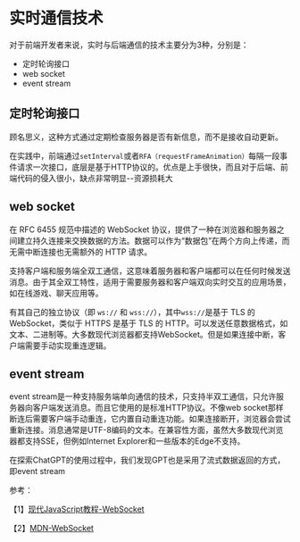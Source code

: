 # 实时通信技术

对于前端开发者来说，实时与后端通信的技术主要分为3种，分别是：

- 定时轮询接口
- web socket
- event stream

## 定时轮询接口

顾名思义，这种方式通过定期检查服务器是否有新信息，而不是接收自动更新。

在实践中，前端通过`setInterval`或者`RFA（requestFrameAnimation）`每隔一段事件请求一次接口，底层是基于HTTP协议的。优点是上手很快，而且对于后端、前端代码的侵入很小，缺点非常明显--资源损耗大

## web socket

在 RFC 6455 规范中描述的 WebSocket 协议，提供了一种在浏览器和服务器之间建立持久连接来交换数据的方法。数据可以作为“数据包”在两个方向上传递，而无需中断连接也无需额外的
HTTP 请求。

支持客户端和服务端全双工通信，这意味着服务器和客户端都可以在任何时候发送消息。由于其全双工特性，适用于需要服务器和客户端双向实时交互的应用场景，如在线游戏、聊天应用等。

有其自己的独立协议（即 `ws://` 和 `wss://`），其中`wss://`是基于 TLS 的 WebSocket，类似于 HTTPS 是基于 TLS 的
HTTP。可以发送任意数据格式，如文本、二进制等。大多数现代浏览器都支持WebSocket。但是如果连接中断，客户端需要手动实现重连逻辑。

## event stream

event stream是一种支持服务端单向通信的技术，只支持半双工通信，只允许服务器向客户端发送消息。而且它使用的是标准HTTP协议。不像web
socket那样断连后需要客户端手动重连，它内置自动重连功能。如果连接断开，浏览器会尝试重新连接。消息通常是UTF-8编码的文本。在兼容性方面，虽然大多数现代浏览器都支持SSE，但例如Internet
Explorer和一些版本的Edge不支持。

在探索ChatGPT的使用过程中，我们发现GPT也是采用了流式数据返回的方式，即event stream

参考：

【1】[现代JavaScript教程-WebSocket](https://zh.javascript.info/websocket)

【2】[MDN-WebSocket](https://developer.mozilla.org/zh-CN/docs/Web/API/WebSocket)
